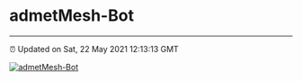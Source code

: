 # admetMesh-Bot
---
⏰ Updated on Sat, 22 May 2021 12:13:13 GMT

[![admetMesh-Bot](https://github.com/kotori-y/admetMesh-bot/actions/workflows/main.yml/badge.svg)](https://github.com/kotori-y/admetMesh-bot/actions/workflows/main.yml)
